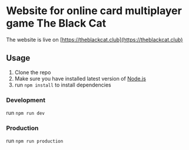 # Website for online card multiplayer game The Black Cat

The website is live on [https://theblackcat.club](https://theblackcat.club)

## Usage

1. Clone the repo
1. Make sure you have installed latest version of [Node.js](https://nodejs.org/)
1. run `npm install` to install dependencies

### Development

run `npm run dev`

### Production

run `npm run production`